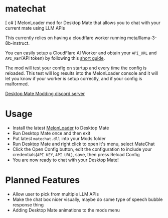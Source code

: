 # matechat
[ c# ] MelonLoader mod for Desktop Mate that allows you to chat with your current mate using LLM APIs

This currently relies on having a cloudflare worker running meta/llama-3-8b-instruct. 

You can easily setup a CloudFlare AI Worker and obtain your `API_URL` and `API_KEY`(API token) by following this [short guide](https://developers.cloudflare.com/workers-ai/get-started/rest-api/).

The mod will test your config on startup and every time the config is reloaded. This test will log results into the MelonLoader console and it will let you know if your worker is setup correctly, and if your config is malformed.

[Desktop Mate Modding discord server](https://discord.gg/Xu7pEU24kw)

# Usage
- Install the latest [MelonLoader](https://github.com/LavaGang/MelonLoader/) to Desktop Mate
- Run Desktop Mate once and then exit
- Put latest `matechat.dll` into your Mods folder
- Run Desktop Mate and right click to open it's menu, select MateChat
- Click the Open Config button, edit the configuration to include your credentials(`API_KEY`, `API_URL`), save, then press Reload Config
- You are now ready to chat with your Desktop Mate!

# Planned Features
- Allow user to pick from multiple LLM APIs
- Make the chat box nicer visually, maybe do some type of speech bubble response thing
- Adding Desktop Mate animations to the mods menu
